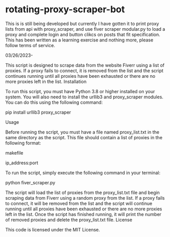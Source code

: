 # rotating-proxy-scraper-bot
This is is still being developed but currently I have gotten it to print proxy lists from api with proxy_scraper, and use fiver scraper modular.py to load a proxy and complete login and button clikcs on posts that fit specification. This has been written as a learning exercise and nothing more, please follow terms of service.  

03/26/2023-

This script is designed to scrape data from the website Fiverr using a list of proxies. If a proxy fails to connect, it is removed from the list and the script continues running until all proxies have been exhausted or there are no more proxies left in the list.
Installation

To run this script, you must have Python 3.8 or higher installed on your system. You will also need to install the urllib3 and proxy_scraper modules. You can do this using the following command:

pip install urllib3 proxy_scraper

Usage

Before running the script, you must have a file named proxy_list.txt in the same directory as the script. This file should contain a list of proxies in the following format:

makefile

ip_address:port

To run the script, simply execute the following command in your terminal:

python fiver_scraper.py

The script will load the list of proxies from the proxy_list.txt file and begin scraping data from Fiverr using a random proxy from the list. If a proxy fails to connect, it will be removed from the list and the script will continue running until all proxies have been exhausted or there are no more proxies left in the list. Once the script has finished running, it will print the number of removed proxies and delete the proxy_list.txt file.
License

This code is licensed under the MIT License.
